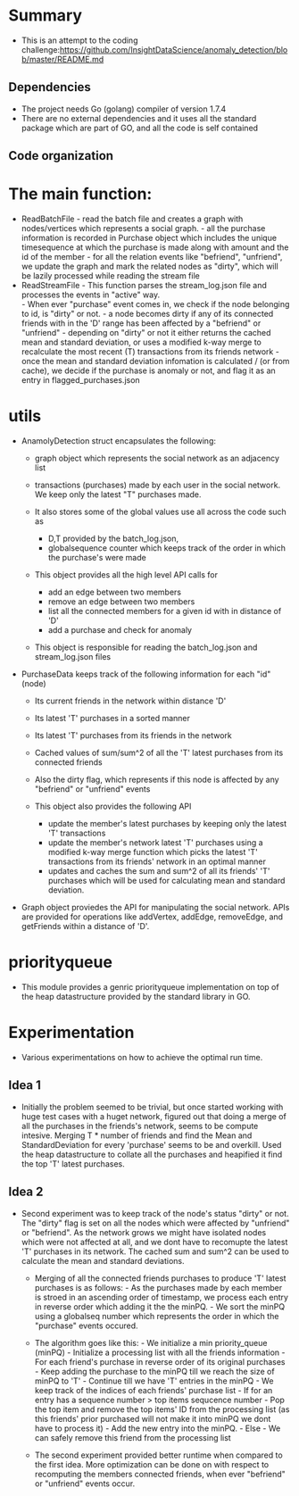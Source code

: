 
# Summary
-  This is an attempt to the coding challenge:https://github.com/InsightDataScience/anomaly_detection/blob/master/README.md

## Dependencies
- The project needs Go (golang) compiler of version 1.7.4
- There are no external dependencies and it uses all the standard package which are part of GO, and all the code is self contained

## Code organization

# The main function:

- ReadBatchFile
        - read the batch file and creates a graph with nodes/vertices which represents a social graph.
        - all the purchase information is recorded in Purchase object which includes the unique timesequence at which the purchase is made along with amount and the id of the member
        - for all the relation events like "befriend", "unfriend", we update the graph and mark the related nodes as "dirty", which will be lazily processed while reading the stream file 
- ReadStreamFile
        - This function parses the stream_log.json file and processes the events in "active" way.  
        - When ever "purchase" event comes in, we check if the node belonging to id, is "dirty" or not.
            - a node becomes dirty if any of its connected friends with in the 'D' range has been affected by a "befriend" or "unfriend"
            - depending on "dirty" or not it either returns the cached mean and standard deviation, or uses a modified k-way merge to recalculate the most recent (T) transactions from its friends network
            - once the mean and standard deviation infomation is calculated / (or from cache), we decide if the purchase is anomaly or not, and flag it as an entry in flagged_purchases.json


# utils
- AnamolyDetection struct encapsulates the following:
    - graph object which represents the social network as an adjacency list
    - transactions (purchases) made by each user in the social network.  We keep only the latest "T" purchases made. 
    - It also stores some of the global values use all across the code such as
        - D,T provided by the batch_log.json, 
        - globalsequence counter which keeps track of the order in which the purchase's were made

    - This object provides all the high level API calls for 
        - add an edge between two members
        - remove an edge between two members
        - list all the connected members for a given id with in distance of 'D'
        - add a purchase and check for anomaly
    - This object is responsible for reading the batch_log.json and stream_log.json files


- PurchaseData keeps track of the following information for each "id" (node)
    - Its current friends in the network within distance 'D'
    - Its latest 'T' purchases in a sorted manner
    - Its latest 'T' purchases from its friends in the network
    - Cached values of sum/sum^2 of all the 'T' latest purchases from its connected friends
    - Also the dirty flag, which represents if this node is affected by any "befriend" or "unfriend" events

    - This object also provides the following API
        - update the member's latest purchases by keeping only the latest 'T' transactions
        - update the member's network latest 'T' purchases using a modified k-way merge function which picks the latest 'T' transactions from its friends' network in an optimal manner
        - updates and caches the sum and sum^2 of all its friends' 'T' purchases which will be used for calculating mean and standard deviation.

- Graph object proviedes the API for manipulating the social network.  APIs are provided for operations like addVertex, addEdge, removeEdge, and getFriends within a distance of 'D'.

# priorityqueue
- This module provides a genric priorityqueue implementation on top of the heap datastructure provided by the standard library in GO.


# Experimentation

- Various experimentations on how to achieve the optimal run time.

## Idea 1
- Initially the problem seemed to be trivial, but once started working with huge test cases with a huget network, figured out that doing a merge of all the purchases in the friends's network, seems to be compute intesive.  Merging T * number of friends and find the Mean and StandardDeviation for every 'purchase' seems to be and overkill.  Used the heap datastructure to collate all the purchases and heapified it find the top 'T' latest purchases.

## Idea 2

- Second experiment was to keep track of the node's status "dirty" or not.  The "dirty" flag is set on all the nodes which were affected by "unfriend" or "befriend".  As the network grows we might have isolated nodes which were not affected at all, and we dont have to recomupte the latest 'T' purchases in its network. The cached sum and sum^2 can be used to calculate the mean and standard deviations.
    - Merging of all the connected friends purchases to produce 'T' latest purchases is as follows:
            - As the purchases made by each member is stroed in an ascending order of timestamp, we process each entry in reverse order which adding it the the minPQ.
            - We sort the minPQ using a globalseq number which represents the order in which the "purchase" events occured.
    - The algorithm goes like this:
             - We initialize a min priority_queue (minPQ)
             - Initialize a processing list with all the friends information
             - For each friend's purchase in reverse order of its original purchases
                - Keep adding the purchase to the minPQ till we reach the size of minPQ to 'T'
                    - Continue till we have 'T' entries in the minPQ
                - We keep track of the indices of each friends' purchase list
                - If for an entry has a sequence number > top items sequcence number
                    - Pop the top item and remove the top items' ID from the processing list (as this friends' prior purchased will not make it into minPQ we dont have to process it)
                    - Add the new entry into the minPQ.
                - Else 
                    - We can safely remove this friend from the processing list

    - The second experiment provided better runtime when compared to the first idea.  More optimization can be done on with respect to recomputing the members connected friends, when ever "befriend" or "unfriend" events occur.


